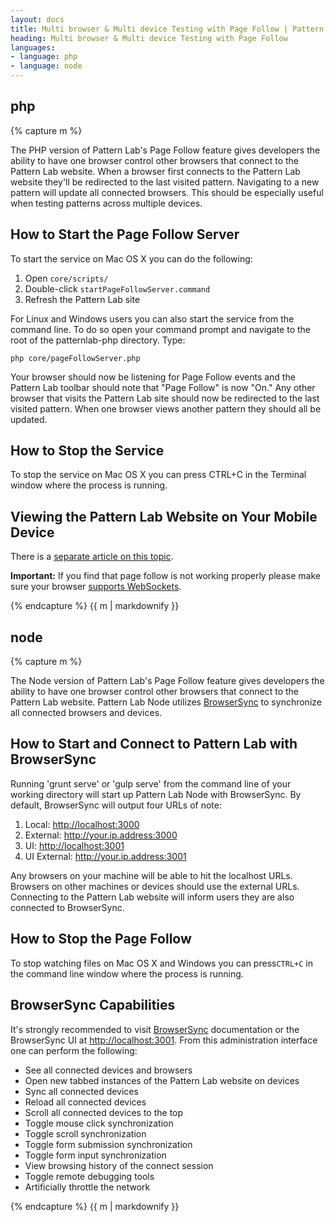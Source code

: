 ```yaml
---
layout: docs
title: Multi browser & Multi device Testing with Page Follow | Pattern Lab
heading: Multi browser & Multi device Testing with Page Follow
languages:
- language: php
- language: node
---
```


<!--- start php -->

<div class="tab-panel" id="php">
<h2 class="language-title">php</h2>

{% capture m %}

The PHP version of Pattern Lab's Page Follow feature gives developers the ability to have one browser control other browsers that connect to the Pattern Lab website. When a browser first connects to the Pattern Lab website they'll be redirected to the last visited pattern. Navigating to a new pattern will update all connected browsers. This should be especially useful when testing patterns across multiple devices.

## How to Start the Page Follow Server

To start the service on Mac OS X you can do the following:

1. Open `core/scripts/`
2. Double-click `startPageFollowServer.command`
3. Refresh the Pattern Lab site

For Linux and Windows users you can also start the service from the command line. To do so open your command prompt and navigate to the root of the patternlab-php directory. Type:

    php core/pageFollowServer.php

Your browser should now be listening for Page Follow events and the Pattern Lab toolbar should note that "Page Follow" is now "On." Any other browser that visits the Pattern Lab site should now be redirected to the last visited pattern. When one browser views another pattern they should all be updated.

## How to Stop the Service

To stop the service on Mac OS X you can press CTRL+C in the Terminal window where the process is running.

## Viewing the Pattern Lab Website on Your Mobile Device

There is a [separate article on this topic](/docs/pattern-mobile-view.html).

**Important:** If you find that page follow is not working properly please make sure your browser [supports WebSockets](http://caniuse.com/websockets).

{% endcapture %}
{{ m | markdownify }}

</div>

<!--- end php -->


<!--- start node -->

<div class="tab-panel" id="node">
<h2 class="language-title">node</h2>

{% capture m %}

The Node version of Pattern Lab's Page Follow feature gives developers the ability to have one browser control other browsers that connect to the Pattern Lab website. Pattern Lab Node utilizes [BrowserSync](http://www.browsersync.io/) to synchronize all connected browsers and devices.

## How to Start and Connect to Pattern Lab with BrowserSync

Running 'grunt serve' or 'gulp serve' from the command line of your working directory will start up Pattern Lab Node with BrowserSync. By default, BrowserSync will output four URLs of note:

1. Local: [http://localhost:3000](http://localhost:3000)
2. External: http://your.ip.address:3000
3. UI: [http://localhost:3001](http://localhost:3001)
4. UI External: http://your.ip.address:3001

Any browsers on your machine will be able to hit the localhost URLs. Browsers on other machines or devices should use the external URLs. Connecting to the Pattern Lab website will inform users they are also connected to BrowserSync.

## How to Stop the Page Follow

To stop watching files on Mac OS X and Windows you can press`CTRL+C` in the command line window where the process is running.

## BrowserSync Capabilities

It's strongly recommended to visit [BrowserSync](http://www.browsersync.io/) documentation or the BrowserSync UI at [http://localhost:3001](http://localhost:3001). From this administration interface one can perform the following:

* See all connected devices and browsers
* Open new tabbed instances of the Pattern Lab website on devices
* Sync all connected devices
* Reload all connected devices
* Scroll all connected devices to the top
* Toggle mouse click synchronization
* Toggle scroll synchronization
* Toggle form submission synchronization
* Toggle form input synchronization
* View browsing history of the connect session
* Toggle remote debugging tools
* Artificially throttle the network

{% endcapture %}
{{ m | markdownify }}

</div>

<!--- end node -->
